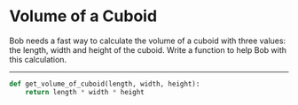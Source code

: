 # Volume of a Cuboid

Bob needs a fast way to calculate the volume of a cuboid with three values: the length, width and height of the cuboid. Write a function to help Bob with this calculation.

---

```py
def get_volume_of_cuboid(length, width, height):
    return length * width * height
```
